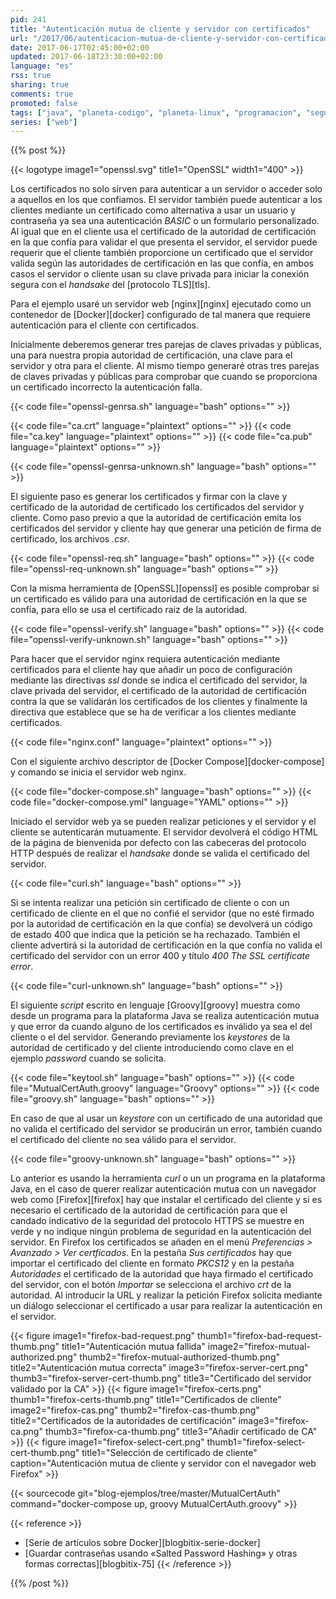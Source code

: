 ```yaml
---
pid: 241
title: "Autenticación mutua de cliente y servidor con certificados"
url: "/2017/06/autenticacion-mutua-de-cliente-y-servidor-con-certificados/"
date: 2017-06-17T02:45:00+02:00
updated: 2017-06-18T23:30:00+02:00
language: "es"
rss: true
sharing: true
comments: true
promoted: false
tags: ["java", "planeta-codigo", "planeta-linux", "programacion", "seguridad"]
series: ["web"]
---
```


{{% post %}}

{{< logotype image1="openssl.svg" title1="OpenSSL" width1="400" >}}

Los certificados no solo sirven para autenticar a un servidor o acceder solo a aquellos en los que confiamos. El servidor también puede autenticar a los clientes mediante un certificado como alternativa a usar un usuario y contraseña ya sea una autenticación _BASIC_ o un formulario personalizado. Al igual que en el cliente usa el certificado de la autoridad de certificación en la que confía para validar el que presenta el servidor, el servidor puede requerir que el cliente también proporcione un certificado que el servidor valida según las autoridades de certificación en las que confía, en ambos casos el servidor o cliente usan su clave privada para iniciar la conexión segura con el _handsake_ del [protocolo TLS][tls].

Para el ejemplo usaré un servidor web [nginx][nginx] ejecutado como un contenedor de [Docker][docker] configurado de tal manera que requiere autenticación para el cliente con certificados.

Inicialmente deberemos generar tres parejas de claves privadas y públicas, una para nuestra propia autoridad de certificación, una clave para el servidor y otra para el cliente. Al mismo tiempo generaré otras tres parejas de claves privadas y públicas para comprobar que cuando se proporciona un certificado incorrecto la autenticación falla.

{{< code file="openssl-genrsa.sh" language="bash" options="" >}}

{{< code file="ca.crt" language="plaintext" options="" >}}
{{< code file="ca.key" language="plaintext" options="" >}}
{{< code file="ca.pub" language="plaintext" options="" >}}

{{< code file="openssl-genrsa-unknown.sh" language="bash" options="" >}}

El siguiente paso es generar los certificados y firmar con la clave y certificado de la autoridad de certificado los certificados del servidor y cliente. Como paso previo a que la autoridad de certificación emita los certificados del servidor y cliente hay que generar una petición de firma de certificado, los archivos _.csr_.

{{< code file="openssl-req.sh" language="bash" options="" >}}
{{< code file="openssl-req-unknown.sh" language="bash" options="" >}}

Con la misma herramienta de [OpenSSL][openssl] es posible comprobar si un certificado es válido para una autoridad de certificación en la que se confía, para ello se usa el certificado raiz de la autoridad.

{{< code file="openssl-verify.sh" language="bash" options="" >}}
{{< code file="openssl-verify-unknown.sh" language="bash" options="" >}}

Para hacer que el servidor nginx requiera autenticación mediante certificados para el cliente hay que añadir un poco de configuración mediante las directivas _ssl_ donde se indica el certificado del servidor, la clave privada del servidor, el certificado de la autoridad de certificación contra la que se validarán los certificados de los clientes y finalmente la directiva que establece que se ha de verificar a los clientes mediante certificados.

{{< code file="nginx.conf" language="plaintext" options="" >}}

Con el siguiente archivo descriptor de [Docker Compose][docker-compose] y comando se inicia el servidor web nginx.

{{< code file="docker-compose.sh" language="bash" options="" >}}
{{< code file="docker-compose.yml" language="YAML" options="" >}}

Iniciado el servidor web ya se pueden realizar peticiones y el servidor y el cliente se autenticarán mutuamente. El servidor devolverá el código HTML de la página de bienvenida por defecto con las cabeceras del protocolo HTTP después de realizar el _handsake_ donde se valida el certificado del servidor.

{{< code file="curl.sh" language="bash" options="" >}}

Si se intenta realizar una petición sin certificado de cliente o con un certificado de cliente en el que no confié el servidor (que no esté firmado por la autoridad de certificación en la que confía) se devolverá un código de estado 400 que indica que la petición se ha rechazado. También el cliente advertirá si la autoridad de certificación en la que confía no valida el certificado del servidor con un error 400 y título _400 The SSL certificate error_.

{{< code file="curl-unknown.sh" language="bash" options="" >}}

El siguiente _script_ escrito en lenguaje [Groovy][groovy] muestra como desde un programa para la plataforma Java se realiza autenticación mutua y que error da cuando alguno de los certificados es inválido ya sea el del cliente o el del servidor. Generando previamente los _keystores_ de la autoridad de certificado y del cliente introduciendo como clave en el ejemplo _password_ cuando se solicita.

{{< code file="keytool.sh" language="bash" options="" >}}
{{< code file="MutualCertAuth.groovy" language="Groovy" options="" >}}
{{< code file="groovy.sh" language="bash" options="" >}}

En caso de que al usar un _keystore_ con un certificado de una autoridad que no valida el certificado del servidor se producirán un error, también cuando el certificado del cliente no sea válido para el servidor.

{{< code file="groovy-unknown.sh" language="bash" options="" >}}

Lo anterior es usando la herramienta _curl_ o un un programa en la plataforma Java, en el caso de querer realizar autenticación mutua con un navegador web como [Firefox][firefox] hay que instalar el certificado del cliente y si es necesario el certificado de la autoridad de certificación para que el candado indicativo de la seguridad del protocolo HTTPS se muestre en verde y no indique ningún problema de seguridad en la autenticación del servidor. En Firefox los certificados se añaden en el menú _Preferencias > Avanzado > Ver certficados_. En la pestaña _Sus certificados_ hay que importar el certificado del cliente en formato _PKCS12_ y en la pestaña _Autoridades_ el certificado de la autoridad que haya firmado el certificado del servidor, con el botón _Importar_ se selecciona el archivo _crt_ de la autoridad. Al introducir la URL y realizar la petición Firefox solicita mediante un diálogo seleccionar el certificado a usar para realizar la autenticación en el servidor.

<div class="media">
    {{< figure
        image1="firefox-bad-request.png" thumb1="firefox-bad-request-thumb.png" title1="Autenticación mutua fallida"
        image2="firefox-mutual-authorized.png" thumb2="firefox-mutual-authorized-thumb.png" title2="Autenticación mutua correcta"
        image3="firefox-server-cert.png" thumb3="firefox-server-cert-thumb.png" title3="Certificado del servidor validado por la CA" >}}
    {{< figure
        image1="firefox-certs.png" thumb1="firefox-certs-thumb.png" title1="Certificados de cliente"
        image2="firefox-cas.png" thumb2="firefox-cas-thumb.png" title2="Certificados de la autoridades de certificación"
        image3="firefox-ca.png" thumb3="firefox-ca-thumb.png" title3="Añadir certificado de CA" >}}
    {{< figure
        image1="firefox-select-cert.png" thumb1="firefox-select-cert-thumb.png" title1="Selección de certificado de cliente"
        caption="Autenticación mutua de cliente y servidor con el navegador web Firefox" >}}
</div>

{{< sourcecode git="blog-ejemplos/tree/master/MutualCertAuth" command="docker-compose up, groovy MutualCertAuth.groovy" >}}

{{< reference >}}
* [Serie de artículos sobre Docker][blogbitix-serie-docker]
* [Guardar contraseñas usando «Salted Password Hashing» y otras formas correctas][blogbitix-75]
{{< /reference >}}

{{% /post %}}
